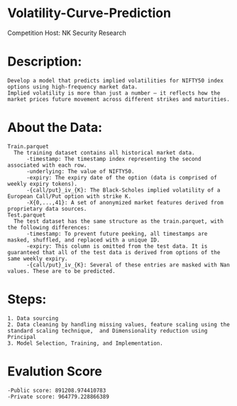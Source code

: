 # Volatility-Curve-Prediction
Competition Host: NK Security Research
# Description:
    Develop a model that predicts implied volatilities for NIFTY50 index options using high-frequency market data.
    Implied volatility is more than just a number — it reflects how the market prices future movement across different strikes and maturities.

# About the Data:
    Train.parquet
      The training dataset contains all historical market data.
          -timestamp: The timestamp index representing the second associated with each row.
          -underlying: The value of NIFTY50.
          -expiry: The expiry date of the option (data is comprised of weekly expiry tokens).
          -{call/put}_iv_{K}: The Black-Scholes implied volatility of a European Call/Put option with strike K.
          -X{0,...,41}: A set of anonymized market features derived from proprietary data sources.
    Test.parquet
      The test dataset has the same structure as the train.parquet, with the following differences:
          -timestamp: To prevent future peeking, all timestamps are masked, shuffled, and replaced with a unique ID.
          -expiry: This column is omitted from the test data. It is guaranteed that all of the test data is derived from options of the same weekly expiry.
          -{call/put}_iv_{K}: Several of these entries are masked with Nan values. These are to be predicted.
# Steps:
    1. Data sourcing
    2. Data cleaning by handling missing values, feature scaling using the standard scaling technique,  and Dimensionality reduction using Principal
    3. Model Selection, Training, and Implementation.
# Evalution Score
    -Public score: 891208.974410783
    -Private score: 964779.228866389
